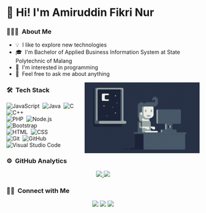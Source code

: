 <h1> 👋 Hi! I'm Amiruddin Fikri Nur</h1>

### 👨🏻‍💻 &nbsp;About Me

- 💡 &nbsp;I like to explore new technologies
- 🎓 &nbsp;I'm Bachelor of Applied Business Information System at State Polytechnic of Malang
- 👀 &nbsp;I'm interested in programming
- 💬 &nbsp;Feel free to ask me about anything

<img alt="Night Coding" src="https://raw.githubusercontent.com/AVS1508/AVS1508/master/assets/Night-Coding.gif" align="right"/>

### 🛠 &nbsp;Tech Stack

![JavaScript](https://img.shields.io/badge/-JavaScript-05122A?style=flat&logo=javascript)&nbsp;
![Java](https://img.shields.io/badge/-Java-05122A?style=flat&logo=Java&logoColor=FFA518)&nbsp;
![C](https://img.shields.io/badge/-C-05122A?style=flat&logo=C&logoColor=A8B9CC)&nbsp;
![C++](https://img.shields.io/badge/-C++-05122A?style=flat&logo=C%2B%2B&logoColor=00599C)&nbsp;\
![PHP](https://img.shields.io/badge/-PHP-05122A?style=flat&logo=php)&nbsp;
![Node.js](https://img.shields.io/badge/-Node.js-05122A?style=flat&logo=node.js)&nbsp;
![Bootstrap](https://img.shields.io/badge/-Bootstrap-05122A?style=flat&logo=bootstrap&logoColor=563D7C)\
![HTML](https://img.shields.io/badge/-HTML-05122A?style=flat&logo=HTML5)&nbsp;
![CSS](https://img.shields.io/badge/-CSS-05122A?style=flat&logo=CSS3&logoColor=1572B6)&nbsp;\
![Git](https://img.shields.io/badge/-Git-05122A?style=flat&logo=git)&nbsp;
![GitHub](https://img.shields.io/badge/-GitHub-05122A?style=flat&logo=github)&nbsp;\
![Visual Studio Code](https://img.shields.io/badge/-Visual%20Studio%20Code-05122A?style=flat&logo=visual-studio-code&logoColor=007ACC)&nbsp;

### ⚙️ &nbsp;GitHub Analytics
<p align="center">
<a href="https://github.com/fikri-nur">
  <img height="180em" src="https://github-readme-stats-eight-theta.vercel.app/api?username=fikri-nur&show_icons=true&theme=algolia&include_all_commits=true&count_private=true"/>
  <img height="180em" src="https://github-readme-stats-eight-theta.vercel.app/api/top-langs/?username=fikri-nur&layout=compact&langs_count=8&theme=algolia"/>
</a>
</p>

### 🤝🏻 &nbsp;Connect with Me

<p align="center">
<a href="https://www.linkedin.com/in/amiruddin-fikri-nur-667432267//"><img src="https://img.shields.io/badge/-Amiruddin Fikri Nur-0077B5?style=flat&logo=Linkedin&logoColor=white"/></a>
<a href="mailto:fikriiinur07@gmail.com"><img src="https://img.shields.io/badge/-fikriiinur07@gmail.com-D14836?style=flat&logo=Gmail&logoColor=white"/></a>
<a href="https://instagram.com/fikriiinr?igshid=MzNlNGNkZWQ4Mg=="><img src="https://img.shields.io/badge/-@fikriiinr-E4405F?style=flat&logo=Instagram&logoColor=white"/></a>
